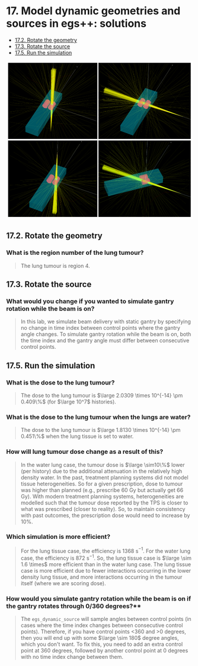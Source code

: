 <!-- # 1. -->
<!-- # 2. -->
<!-- # 3. -->
<!-- # 4. -->
<!-- # 5. -->
<!-- # 6. -->
<!-- # 7. -->
<!-- # 8. -->
<!-- # 9. -->
<!-- # 10. -->
<!-- # 11. -->
<!-- # 12. -->
<!-- # 13. -->
<!-- # 14. -->
<!-- # 15. -->
<!-- # 16. -->

# 17. Model dynamic geometries and sources in egs++: solutions <!-- omit in toc -->

- [17.2. Rotate the geometry](#172-rotate-the-geometry)
- [17.3. Rotate the source](#173-rotate-the-source)
- [17.5. Run the simulation](#175-run-the-simulation)

![cover](assets/cover.png)

<!-- ## 17.1. -->

## 17.2. Rotate the geometry

### What is the region number of the lung tumour?

> The lung tumour is region 4.

## 17.3. Rotate the source

### What would you change if you wanted to simulate gantry rotation while the beam is on?

> In this lab, we simulate beam delivery with static gantry by specifying no
> change in time index between control points where the gantry angle changes. To
> simulate gantry rotation while the beam is on, both the time index and the
> gantry angle must differ between consecutive control points.

<!-- ## 17.4. -->

## 17.5. Run the simulation

### What is the dose to the lung tumour?

> The dose to the lung tumour is $\large 2.0309 \times 10^{-14} \pm 0.409\%$
> (for $\large 10^7$ histories).

### What is the dose to the lung tumour when the lungs are water?

> The dose to the lung tumour is $\large 1.8130 \times 10^{-14} \pm 0.451\%$
> when the lung tissue is set to water.

### How will lung tumour dose change as a result of this?

> In the water lung case, the tumour dose is $\large \sim10\%$ lower (per history) due
> to the additional attenuation in the relatively high density water. In the
> past, treatment planning systems did not model tissue heterogeneities. So for
> a given prescription, dose to tumour was higher than planned (e.g., prescribe
> 60 Gy but actually get 66 Gy). With modern treatment planning systems,
> heterogeneities are modelled such that the tumour dose reported by the TPS is
> closer to what was prescribed (closer to reality). So, to maintain consistency
> with past outcomes, the prescription dose would need to increase by 10%.

### Which simulation is more efficient?

> For the lung tissue case, the efficiency is 1368 s$^{-1}$. For the water lung
> case, the efficiency is 872 s$^{-1}$. So, the lung tissue case is $\large \sim
> 1.6 \times$ more efficient than in the water lung case. The lung tissue case
> is more efficient due to fewer interactions occurring in the lower density
> lung tissue, and more interactions occurring in the tumour itself (where we
> are scoring dose).

### How would you simulate gantry rotation while the beam is on if the gantry rotates through 0/360 degrees?**

> The `egs_dynamic_source` will sample angles between control points (in cases
> where the time index changes between consecutive control points). Therefore,
> if you have control points <360 and >0 degrees, then you will end up with some
> $\large \sim 180$ degree angles, which you don't want. To fix this, you need
> to add an extra control point at 360 degrees, followed by another control
> point at 0 degrees with no time index change between them.
